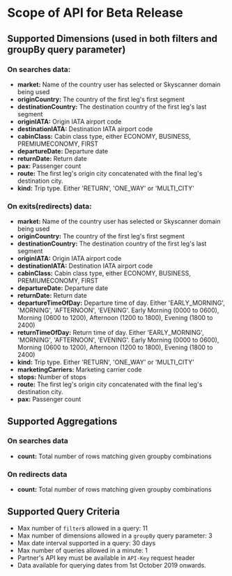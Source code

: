 # Scope of API for Beta Release

## Supported Dimensions (used in both filters and groupBy query parameter)

### On searches data: 
-	**market:** Name of the country user has selected or Skyscanner domain being used
-	**originCountry:** The country of the first leg's first segment
-	**destinationCountry:** The destination country of the first leg's last segment
-	**originIATA:** Origin IATA airport code
-	**destinationIATA:** Destination IATA airport code
-	**cabinClass:** Cabin class type, either ECONOMY, BUSINESS, PREMIUMECONOMY, FIRST
-	**departureDate:** Departure date
-	**returnDate:** Return date
-	**pax:** Passenger count
-	**route:** The first leg's origin city concatenated with the final leg's destination city.
-	**kind:** Trip type. Either 'RETURN', 'ONE_WAY' or 'MULTI_CITY'


### On exits(**redirects**) data:
- **market:** Name of the country user has selected or Skyscanner domain being used
- **originCountry:** The country of the first leg's first segment
- **destinationCountry:** The destination country of the first leg's last segment
- **originIATA:** Origin IATA airport code
- **destinationIATA:** Destination IATA airport code
- **cabinClass:** Cabin class type, either ECONOMY, BUSINESS, PREMIUMECONOMY, FIRST
- **departureDate:** Departure date
- **returnDate:** Return date
- **departureTimeOfDay:** Departure time of day. Either 'EARLY_MORNING', 'MORNING', 'AFTERNOON', 'EVENING'. Early Morning (0000 to 0600), Morning (0600 to 1200), Afternoon (1200 to 1800), Evening (1800 to 2400)
- **returnTimeOfDay:** Return time of day. Either 'EARLY_MORNING', 'MORNING', 'AFTERNOON', 'EVENING'. Early Morning (0000 to 0600), Morning (0600 to 1200), Afternoon (1200 to 1800), Evening (1800 to 2400)
- **kind:** Trip type. Either 'RETURN', 'ONE_WAY' or 'MULTI_CITY'
- **marketingCarriers:** Marketing carrier code
- **stops:** Number of stops
- **route:** The first leg's origin city concatenated with the final leg's destination city.
- **pax:** Passenger count


## Supported Aggregations

### On searches data
-   **count:** Total number of rows matching given groupby combinations

### On redirects data
-   **count:** Total number of rows matching given groupby combinations



## Supported Query Criteria 
-	Max number of `filter`s allowed in a query: 11
-	Max number of dimensions allowed in a `groupBy` query parameter: 3
-	Max date interval supported in a query: 30 days
-	Max number of queries allowed in a minute: 1
-	Partner's API key must be available in `API-Key` request header
-	Data available for querying dates from 1st October 2019 onwards.
